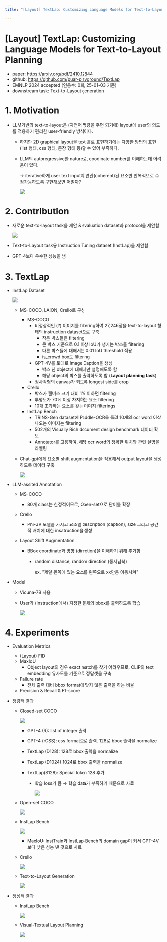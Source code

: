 ```yaml
---
title: "[Layout] TextLap: Customizing Language Models for Text-to-Layout Planning"

---
```


# [Layout] TextLap: Customizing Language Models for Text-to-Layout Planning

- paper: https://arxiv.org/pdf/2410.12844
- github: https://github.com/puar-playground/TextLap
- EMNLP 2024 accepted (인용수: 0회, 25-01-03 기준)
- downstream task: Text-to-Layout generation

# 1. Motivation

- LLM기반의 text-to-layout은 (자연어 명령을 주면 되기에) layout에 user의 의도를 적용하기 편리한 user-friendly 방식이다.

  - 하지만 2D graphical layout을 text 홀로 표현하기에는 다양한 방법의 표현 (list 형태, css 형태, 문장 형태 등)할 수 있어 부족하다.

  - LLM의 autoregressive한 nature로, coodinate number를 이해하는데 어려움이 있다.

    $\to$ iterative하게 user text input과 연관(coherent)된 요소만 반복적으로 수정가능하도록 구현해보면 어떨까?

    ![](../images/2025-01-03/image-20250103091106777.png)

# 2. Contribution

- 새로운 text-to-layout task을 제안 & evaluation dataset과 protocol을 제안함

  ![](../images/2025-01-03/image-20250103093355934.png)

- Text-to-Layout task용 Instruction Tuning dataset (InstLap)을 제안함

- GPT-4보다 우수한 성능을 냄

  

# 3. TextLap

- InstLap Dataset

  ![](../images/2025-01-03/image-20250103093719279.png)

  - MS-COCO, LAION, Crello로 구성

    - MS-COCO
      - 비정상적인 (?) 이미지를 filtering하여 27,246장을 text-to-layout 형태의 instruction dataset으로 구축
        - 작은 박스들은 filtering
        - 큰 박스 기준으로 0.1 이상 IoU가 생기는 박스들 filtering
        - 다른 박스들에 대해서는 0.01 IoU threshold 적용
        - is_crowd box도 filtering
      - GPT-4V를 토대로 Image Caption을 생성
        - 박스 친 object에 대해서만 설명해도록 함
        - 해당 object의 박스를 출력하도록 함 (**Layout planning task**)
      - 정사각형의 canvas가 되도록 longest side를 crop
    - Crello
      - 박스가 캔버스 크기 대비 1% 이하면 filtering
      - 투명도가 70% 이상 차지하는 요소 filtering
      - 10개 초과하는 요소를 갖는 이미지 filterings
    - InstLap Bench
      - TRINS-Gen dataset에 Paddle-OCR을 돌려 10개의 ocr word 이상 나오는 이미지는 filtering
      - 502개의 Visually Rich document design benchmark 데이터 확보
      - Annotator를 고용하여, 해당 ocr word의 정확한 위치와 관련 설명을 라벨링

  - Chat-gpt에게 요소별 shift augmentation을 적용해서 output layout을 생성하도록 데이터 구축

    ![](../images/2025-01-03/image-20250103093605546.png)

- LLM-assited Annotation

  - MS-COCO

    - 80개 class는 한정적이므로, Open-set으로 단어를 확장

  - Crello

    - Phi-3V 모델을 가지고 요소별 description (caption), size 그리고 공간적 배치에 대한 insatruction을 생성

  - Layout Shift Augmentation

    - BBox coordinate과 방향 (direction)을 이해하기 위해 추가함

      - random distance, random direction (동서남북)

        ex. "제일 왼쪽에 있는 요소를 왼쪽으로 xx만큼 이동시켜"

- Model 

  - Vicuna-7B 사용

  - User가 (Instruction에서) 지정한 물체의 bbox를 출력하도록 학습

    ![](../images/2025-01-03/image-20250103102521981.png)

# 4. Experiments

- Evaluation Metrics
  - (Layout) FID
  - MaxIoU
    - Object layout의 경우 exact match를 찾기 어려우므로, CLIP의 text embedding 유사도를 기준으로 정답셋을 구축
  - Failure rate
    - 전체 출력 대비 bbox format에 맞지 않은 출력을 하는 비율
  - Precision & Recall & F1-score

- 정량적 결과

  - Closed-set COCO 

    ![](../images/2025-01-03/image-20250103103834971.png)

    - GPT-4 (R): list of integer 출력

    - GPT-4 (rCSS): css format으로 출력. 128로 bbox 출력을 normalize

    - TextLap (D128): 128로 bbox 출력을 normalize

    - TextLap (D1024) 1024로 bbox 출력을 normalize

    - TextLap(S128): Special token 128 추가

      - 학습 loss가 큼 $\to$ 학습 data가 부족하기 때문으로 사료

        ![](../images/2025-01-03/image-20250103104213821.png)

  - Open-set COCO

    ![](../images/2025-01-03/image-20250103104101103.png)

  - InstLap Bench

    ![](../images/2025-01-03/image-20250103104303831.png)

    - MaxIoU: InstTrain과 InstLap-Bench의 domain gap이 커서 GPT-4V보다 낮은 성능 낸 것으로 사료

  - Crello

    ![](../images/2025-01-03/image-20250103104440496.png)

  - Text-to-Layout Generation

    ![](../images/2025-01-03/image-20250103104534145.png)

- 정성적 결과

  - InstLap Bench

    ![](../images/2025-01-03/image-20250103104415543.png)

  - Visual-Textual Layout Planning

    ![](../images/2025-01-03/image-20250103104559406.png)